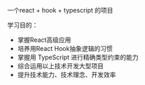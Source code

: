 

一个react + hook + typescript 的项目


学习目的：
- 掌握React高级应用
- 培养用React Hook抽象逻辑的习惯
- 掌握用 TypeScript 进行精确类型约束的能力
- 综合运用以上技术开发大型项目
- 提升技术能力、技术理念、开发效率


















